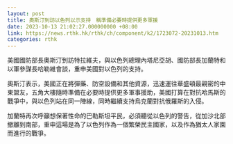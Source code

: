 ```yaml
---
layout: post
title: 奧斯汀到訪以色列以示支持　稱準備必要時提供更多軍援
date: 2023-10-13 21:02:27.000000000 +08:00
link: https://news.rthk.hk/rthk/ch/component/k2/1723072-20231013.htm
categories: rthk
---
```


美國國防部長奧斯汀到訪特拉維夫，與以色列總理內塔尼亞胡、國防部長加蘭特和以軍參謀長哈勒維會談，重申美國對以色列的支持。

奧斯汀表示，美國正在將彈藥、防空設備和其他資源，迅速運往華盛頓最親密的中東盟友，五角大樓隨時準備在必要時提供更多軍事援助，美國打算在對抗哈馬斯的戰爭中，與以色列站在同一陣線，同時繼續支持烏克蘭對抗俄羅斯的入侵。

加蘭特再次呼籲想保著性命的巴勒斯坦平民，必須聽從以色列的警告，從加沙北部撤離到南部，重申這場是為了以色列作為一個繁榮民主國家，以及作為猶太人家園而進行的戰爭。
